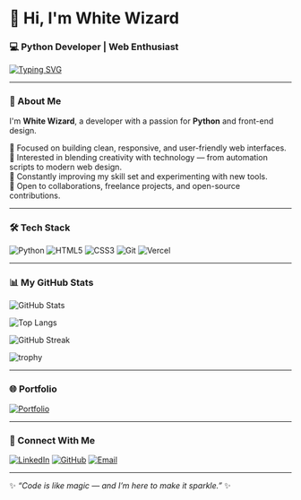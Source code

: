 # 👋 Hi, I'm White Wizard  
### 💻 Python Developer | Web Enthusiast  

[![Typing SVG](https://readme-typing-svg.herokuapp.com?color=%2336BCF7&lines=I'm+White+Wizard;Web+Designer;Open+Source+Enthusiast)](https://git.io/typing-svg)

---
 
### 🧠 About Me  
I'm **White Wizard**, a developer with a passion for **Python** and front-end design.  

🚀 Focused on building clean, responsive, and user-friendly web interfaces.  
🧩 Interested in blending creativity with technology — from automation scripts to modern web design.  
🌱 Constantly improving my skill set and experimenting with new tools.  
💬 Open to collaborations, freelance projects, and open-source contributions.  
 
---

### 🛠️ Tech Stack  
![Python](https://img.shields.io/badge/Python-3776AB?style=for-the-badge&logo=python&logoColor=white)
![HTML5](https://img.shields.io/badge/HTML5-E34F26?style=for-the-badge&logo=html5&logoColor=white)
![CSS3](https://img.shields.io/badge/CSS3-1572B6?style=for-the-badge&logo=css3&logoColor=white)
![Git](https://img.shields.io/badge/Git-F05032?style=for-the-badge&logo=git&logoColor=white)
![Vercel](https://img.shields.io/badge/Vercel-000000?style=for-the-badge&logo=vercel&logoColor=white)

---
  
### 📊 My GitHub Stats
![GitHub Stats](https://github-readme-stats.vercel.app/api?username=devwhitewizard&show_icons=true&theme=tokyonight)

![Top Langs](https://github-readme-stats.vercel.app/api/top-langs/?username=devwhitewizard&layout=compact&theme=tokyonight)

![GitHub Streak](https://github-readme-streak-stats.herokuapp.com?user=devwhitewizard&theme=tokyonight)

![trophy](https://github-profile-trophy.vercel.app/?username=WhiteWizard&theme=tokyonight)



---

### 🌐 Portfolio  
[![Portfolio](https://img.shields.io/badge/Portfolio-%23000000.svg?style=for-the-badge&logo=firefox&logoColor=white)](https://portfolio-devwhitewizard.vercel.app)

---

### 🔗 Connect With Me  
[![LinkedIn](https://img.shields.io/badge/LinkedIn-%230077B5.svg?style=for-the-badge&logo=linkedin&logoColor=white)](https://www.linkedin.com/in/white-wizard-a47864388)
[![GitHub](https://img.shields.io/badge/GitHub-%2312100E.svg?style=for-the-badge&logo=github&logoColor=white)](https://github.com/devwhitewizard)
[![Email](https://img.shields.io/badge/Email-%23EA4335.svg?style=for-the-badge&logo=gmail&logoColor=white)](mailto:jonathanmwanza162@gmail.com)

---

✨ *“Code is like magic — and I’m here to make it sparkle.”* ✨

